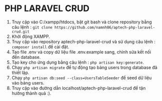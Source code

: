 # PHP LARAVEL CRUD

1. Truy cập vào C:/xampp/htdocs, bật git bash và clone repository bằng câu lệnh : `git clone https://github.com/namnh06/aptech-php-laravel-crud.git`
2. Khởi động XAMPP.
3. Truy cập vào repository aptech-php-laravel-crud và sử dụng câu lệnh : `composer install` để cài đặt.
4. Tạo file .env và copy dữ liệu file .env.example sang, chỉnh sửa kết nối đến database.
5. Tạo key cho ứng dụng bằng câu lệnh : `php artisan key:generate`.
6. Chạy `php artisan migrate` để tự động tạo bảng users trong database đã thiết lập.
7. Chạy `php artisan db:seed --class=UsersTableSeeder` để seed dữ liệu vào bảng users.
8. Truy cập vào đường dẫn localhost/aptech-php-laravel-crud để tận hưởng thành quả :).
